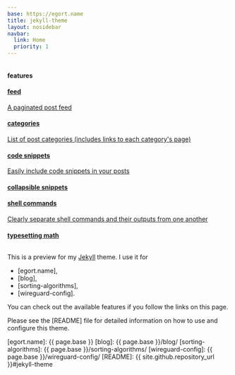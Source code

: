 ```yaml
---
base: https://egort.name
title: jekyll-theme
layout: nosidebar
navbar:
  link: Home
  priority: 1
---
```

<div style="display: flex; flex-wrap: wrap; column-gap: 1em;">

<div class="list-group wide-enough">
  <div class="list-group-item disabled">
    <h4 class="list-group-item-heading">features</h4>
  </div>
  <a href="{{ '/feed/' | relative_url }}" class="list-group-item">
    <h4 class="list-group-item-heading">feed</h4>
    <p class="list-group-item-text">A paginated post feed</p>
  </a>
  <a href="{{ '/archive/' | relative_url }}" class="list-group-item">
    <h4 class="list-group-item-heading">categories</h4>
    <p class="list-group-item-text">List of post categories (includes links to each category's page)</p>
  </a>
  <a href="{{ site.baseurl }}{% post_url 2021-04-09-snippets %}" class="list-group-item">
    <h4 class="list-group-item-heading">code snippets</h4>
    <p class="list-group-item-text">Easily include code snippets in your posts</p>
  </a>
  <a href="{{ site.baseurl }}{% post_url 2021-04-10-collapsible %}" class="list-group-item">
    <h4 class="list-group-item-heading">collapsible snippets</h4>
  </a>
  <a href="{{ site.baseurl }}{% post_url 2022-03-21-shell %}" class="list-group-item">
    <h4 class="list-group-item-heading">shell commands</h4>
    <p class="list-group-item-text">Clearly separate shell commands and their outputs from one another</p>
  </a>
  <a href="{{ site.baseurl }}{% post_url 2021-04-08-mathjax %}" class="list-group-item">
    <h4 class="list-group-item-heading">typesetting math</h4>
  </a>
</div>

<div style="flex: 1; min-width: 250px;" markdown="1">

This is a preview for my [Jekyll] theme.
I use it for

* [egort.name],
* [blog],
* [sorting-algorithms],
* [wireguard-config].

You can check out the available features if you follow the links on this page.

Please see the [README] file for detailed information on how to use and
configure this theme.

[Jekyll]: https://jekyllrb.com/
[egort.name]: {{ page.base }}
[blog]: {{ page.base }}/blog/
[sorting-algorithms]: {{ page.base }}/sorting-algorithms/
[wireguard-config]: {{ page.base }}/wireguard-config/
[README]: {{ site.github.repository_url }}#jekyll-theme

</div>
</div>
